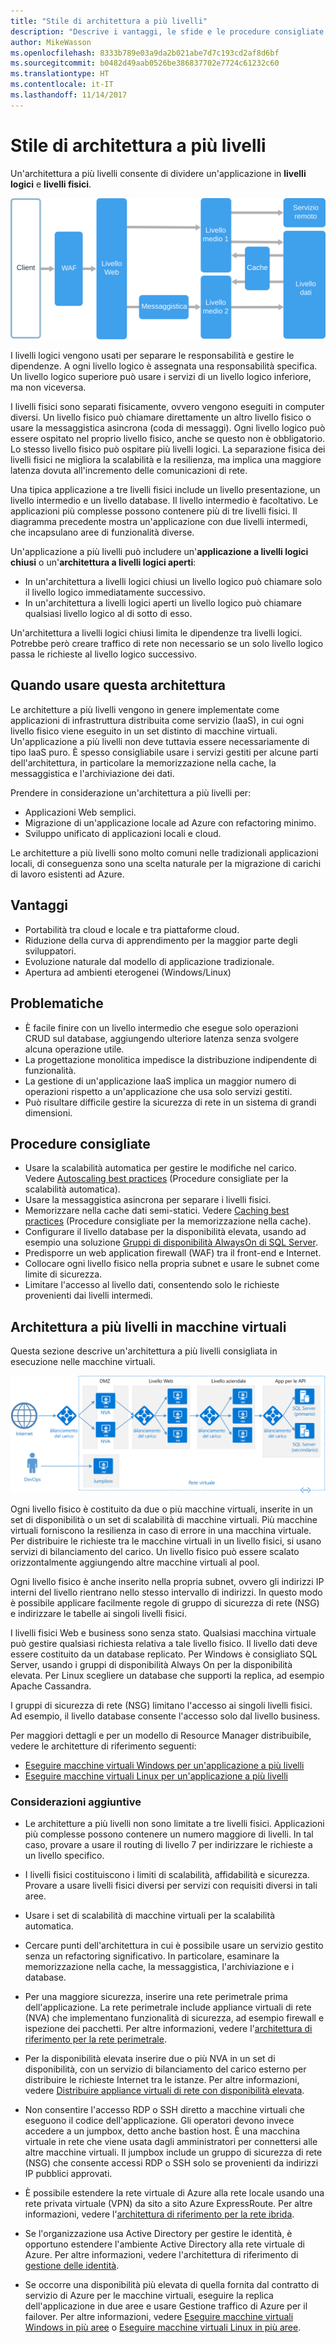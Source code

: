 ```yaml
---
title: "Stile di architettura a più livelli"
description: "Descrive i vantaggi, le sfide e le procedure consigliate per le architetture a più livelli in Azure"
author: MikeWasson
ms.openlocfilehash: 8333b789e03a9da2b021abe7d7c193cd2af8d6bf
ms.sourcegitcommit: b0482d49aab0526be386837702e7724c61232c60
ms.translationtype: HT
ms.contentlocale: it-IT
ms.lasthandoff: 11/14/2017
---
```

# <a name="n-tier-architecture-style"></a>Stile di architettura a più livelli

Un'architettura a più livelli consente di dividere un'applicazione in **livelli logici** e **livelli fisici**. 

![](./images/n-tier-logical.svg)

I livelli logici vengono usati per separare le responsabilità e gestire le dipendenze. A ogni livello logico è assegnata una responsabilità specifica. Un livello logico superiore può usare i servizi di un livello logico inferiore, ma non viceversa. 

I livelli fisici sono separati fisicamente, ovvero vengono eseguiti in computer diversi. Un livello fisico può chiamare direttamente un altro livello fisico o usare la messaggistica asincrona (coda di messaggi). Ogni livello logico può essere ospitato nel proprio livello fisico, anche se questo non è obbligatorio. Lo stesso livello fisico può ospitare più livelli logici. La separazione fisica dei livelli fisici ne migliora la scalabilità e la resilienza, ma implica una maggiore latenza dovuta all'incremento delle comunicazioni di rete. 

Una tipica applicazione a tre livelli fisici include un livello presentazione, un livello intermedio e un livello database. Il livello intermedio è facoltativo. Le applicazioni più complesse possono contenere più di tre livelli fisici. Il diagramma precedente mostra un'applicazione con due livelli intermedi, che incapsulano aree di funzionalità diverse. 

Un'applicazione a più livelli può includere un'**applicazione a livelli logici chiusi** o un'**architettura a livelli logici aperti**:

- In un'architettura a livelli logici chiusi un livello logico può chiamare solo il livello logico immediatamente successivo. 
- In un'architettura a livelli logici aperti un livello logico può chiamare qualsiasi livello logico al di sotto di esso. 

Un'architettura a livelli logici chiusi limita le dipendenze tra livelli logici. Potrebbe però creare traffico di rete non necessario se un solo livello logico passa le richieste al livello logico successivo. 

## <a name="when-to-use-this-architecture"></a>Quando usare questa architettura

Le architetture a più livelli vengono in genere implementate come applicazioni di infrastruttura distribuita come servizio (IaaS), in cui ogni livello fisico viene eseguito in un set distinto di macchine virtuali. Un'applicazione a più livelli non deve tuttavia essere necessariamente di tipo IaaS puro. È spesso consigliabile usare i servizi gestiti per alcune parti dell'architettura, in particolare la memorizzazione nella cache, la messaggistica e l'archiviazione dei dati.

Prendere in considerazione un'architettura a più livelli per:

- Applicazioni Web semplici. 
- Migrazione di un'applicazione locale ad Azure con refactoring minimo.
- Sviluppo unificato di applicazioni locali e cloud.

Le architetture a più livelli sono molto comuni nelle tradizionali applicazioni locali, di conseguenza sono una scelta naturale per la migrazione di carichi di lavoro esistenti ad Azure.

## <a name="benefits"></a>Vantaggi

- Portabilità tra cloud e locale e tra piattaforme cloud.
- Riduzione della curva di apprendimento per la maggior parte degli sviluppatori.
- Evoluzione naturale dal modello di applicazione tradizionale.
- Apertura ad ambienti eterogenei (Windows/Linux)

## <a name="challenges"></a>Problematiche

- È facile finire con un livello intermedio che esegue solo operazioni CRUD sul database, aggiungendo ulteriore latenza senza svolgere alcuna operazione utile. 
- La progettazione monolitica impedisce la distribuzione indipendente di funzionalità.
- La gestione di un'applicazione IaaS implica un maggior numero di operazioni rispetto a un'applicazione che usa solo servizi gestiti. 
- Può risultare difficile gestire la sicurezza di rete in un sistema di grandi dimensioni.

## <a name="best-practices"></a>Procedure consigliate

- Usare la scalabilità automatica per gestire le modifiche nel carico. Vedere [Autoscaling best practices][autoscaling] (Procedure consigliate per la scalabilità automatica).
- Usare la messaggistica asincrona per separare i livelli fisici.
- Memorizzare nella cache dati semi-statici. Vedere [Caching best practices][caching] (Procedure consigliate per la memorizzazione nella cache).
- Configurare il livello database per la disponibilità elevata, usando ad esempio una soluzione [Gruppi di disponibilità AlwaysOn di SQL Server][sql-always-on].
- Predisporre un web application firewall (WAF) tra il front-end e Internet.
- Collocare ogni livello fisico nella propria subnet e usare le subnet come limite di sicurezza. 
- Limitare l'accesso al livello dati, consentendo solo le richieste provenienti dai livelli intermedi.

## <a name="n-tier-architecture-on-virtual-machines"></a>Architettura a più livelli in macchine virtuali

Questa sezione descrive un'architettura a più livelli consigliata in esecuzione nelle macchine virtuali. 

![](./images/n-tier-physical.png)

Ogni livello fisico è costituito da due o più macchine virtuali, inserite in un set di disponibilità o un set di scalabilità di macchine virtuali. Più macchine virtuali forniscono la resilienza in caso di errore in una macchina virtuale. Per distribuire le richieste tra le macchine virtuali in un livello fisici, si usano servizi di bilanciamento del carico. Un livello fisico può essere scalato orizzontalmente aggiungendo altre macchine virtuali al pool. 

Ogni livello fisico è anche inserito nella propria subnet, ovvero gli indirizzi IP interni del livello rientrano nello stesso intervallo di indirizzi. In questo modo è possibile applicare facilmente regole di gruppo di sicurezza di rete (NSG) e indirizzare le tabelle ai singoli livelli fisici.

I livelli fisici Web e business sono senza stato. Qualsiasi macchina virtuale può gestire qualsiasi richiesta relativa a tale livello fisico. Il livello dati deve essere costituito da un database replicato. Per Windows è consigliato SQL Server, usando i gruppi di disponibilità Always On per la disponibilità elevata. Per Linux scegliere un database che supporti la replica, ad esempio Apache Cassandra. 

I gruppi di sicurezza di rete (NSG) limitano l'accesso ai singoli livelli fisici. Ad esempio, il livello database consente l'accesso solo dal livello business.

Per maggiori dettagli e per un modello di Resource Manager distribuibile, vedere le architetture di riferimento seguenti:

- [Eseguire macchine virtuali Windows per un'applicazione a più livelli][n-tier-windows]
- [Eseguire macchine virtuali Linux per un'applicazione a più livelli][n-tier-linux]

### <a name="additional-considerations"></a>Considerazioni aggiuntive

- Le architetture a più livelli non sono limitate a tre livelli fisici. Applicazioni più complesse possono contenere un numero maggiore di livelli. In tal caso, provare a usare il routing di livello 7 per indirizzare le richieste a un livello specifico.

- I livelli fisici costituiscono i limiti di scalabilità, affidabilità e sicurezza. Provare a usare livelli fisici diversi per servizi con requisiti diversi in tali aree.

- Usare i set di scalabilità di macchine virtuali per la scalabilità automatica.

- Cercare punti dell'architettura in cui è possibile usare un servizio gestito senza un refactoring significativo. In particolare, esaminare la memorizzazione nella cache, la messaggistica, l'archiviazione e i database. 

- Per una maggiore sicurezza, inserire una rete perimetrale prima dell'applicazione. La rete perimetrale include appliance virtuali di rete (NVA) che implementano funzionalità di sicurezza, ad esempio firewall e ispezione dei pacchetti. Per altre informazioni, vedere l'[architettura di riferimento per la rete perimetrale][dmz].

- Per la disponibilità elevata inserire due o più NVA in un set di disponibilità, con un servizio di bilanciamento del carico esterno per distribuire le richieste Internet tra le istanze. Per altre informazioni, vedere [Distribuire appliance virtuali di rete con disponibilità elevata][ha-nva].

- Non consentire l'accesso RDP o SSH diretto a macchine virtuali che eseguono il codice dell'applicazione. Gli operatori devono invece accedere a un jumpbox, detto anche bastion host. È una macchina virtuale in rete che viene usata dagli amministratori per connettersi alle altre macchine virtuali. Il jumpbox include un gruppo di sicurezza di rete (NSG) che consente accessi RDP o SSH solo se provenienti da indirizzi IP pubblici approvati.

- È possibile estendere la rete virtuale di Azure alla rete locale usando una rete privata virtuale (VPN) da sito a sito Azure ExpressRoute. Per altre informazioni, vedere l'[architettura di riferimento per la rete ibrida][hybrid-network].

- Se l'organizzazione usa Active Directory per gestire le identità, è opportuno estendere l'ambiente Active Directory alla rete virtuale di Azure. Per altre informazioni, vedere l'architettura di riferimento di [gestione delle identità][identity].

- Se occorre una disponibilità più elevata di quella fornita dal contratto di servizio di Azure per le macchine virtuali, eseguire la replica dell'applicazione in due aree e usare Gestione traffico di Azure per il failover. Per altre informazioni, vedere [Eseguire macchine virtuali Windows in più aree][multiregion-windows] o [Eseguire macchine virtuali Linux in più aree][multiregion-linux].

[autoscaling]: ../../best-practices/auto-scaling.md
[caching]: ../../best-practices/caching.md
[dmz]: ../../reference-architectures/dmz/index.md
[ha-nva]: ../../reference-architectures/dmz/nva-ha.md
[hybrid-network]: ../../reference-architectures/hybrid-networking/index.md
[identity]: ../../reference-architectures/identity/index.md
[multiregion-linux]: ../../reference-architectures/virtual-machines-linux/multi-region-application.md
[multiregion-windows]: ../../reference-architectures/virtual-machines-windows/multi-region-application.md
[n-tier-linux]: ../../reference-architectures/virtual-machines-linux/n-tier.md
[n-tier-windows]: ../../reference-architectures/virtual-machines-windows/n-tier.md
[sql-always-on]: /sql/database-engine/availability-groups/windows/always-on-availability-groups-sql-server